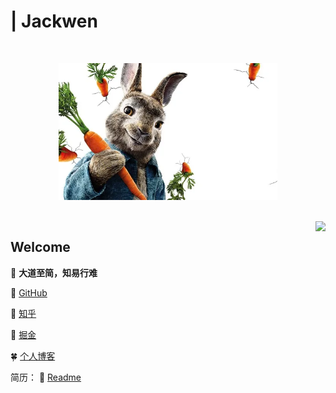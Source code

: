 # | Jackwen


<br>
<div>
<p align="center">
    <a href="https://github.com/Code-Jackwen" target="_blank" rel="noopener noreferrer">
        <img src="https://github.com/Code-Jackwen/OtherPictures/blob/main/pic/1.jpg" alt="logo" width="350px"/>
<!--         <img src="https://github.com/Code-Jackwen/OtherPictures/blob/main/pic/2.jpg" alt="logo" width="400px" /> -->
    </a>
</p>
</div>

<br>
      

<img align="right" src="https://github-readme-stats.vercel.app/api?username=code-jackwen&show_icons=true&icon_color=805AD5&text_color=718096&bg_color=ffffff&hide_title=true" />

## Welcome

🌱  **大道至简，知易行难**


:palm_tree:   [GitHub](https://github.com/Code-Jackwen)

:seedling:   [知乎](https://www.zhihu.com/people/zhao-ji-wen-88-6)

:cactus:   [掘金](https://juejin.cn/user/2005154727210477)

:four_leaf_clover:   [个人博客](https://code-jackwen.github.io/)

简历：
:rabbit2:  [Readme](https://github.com/Code-Jackwen)









<!--
**Jack-wen-Java/Jack-wen-Java** is a ✨ _special_ ✨ repository because its `README.md` (this file) appears on your GitHub profile.


<img src="https://raw.githubusercontent.com/dunwu/images/master/common/dunwu-logo-200.png" alt="logo" width="150px"/>

https://github.com/用户名/repository仓库名/raw/分支名master/图片文件夹名称/***.png or***.jpg 

Here are some ideas to get you started:
🍵
- 🔭 I’m currently working on ...
- 🌱 I’m currently learning ...
- 👯 I’m looking to collaborate on ...
- 🤔 I’m looking for help with ...
- 💬 Ask me about ...
- 📫 How to reach me: ...
- 😄 Pronouns: ...
- ⚡ Fun fact: ...
-->

